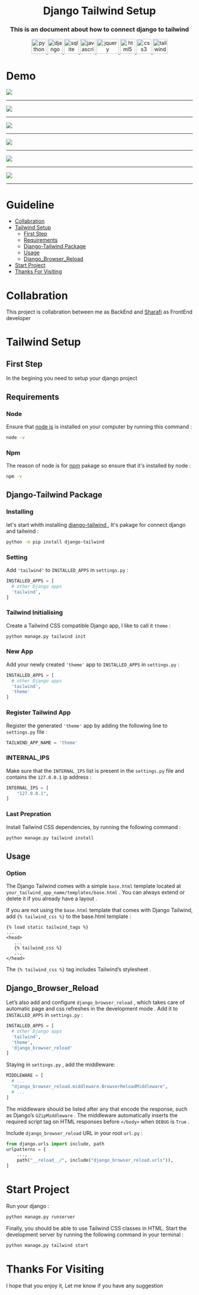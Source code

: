 <div align="center">
<h1 align="center">Django Tailwind Setup</h1>
<h3 align="center">This is an document about how to connect django to tailwind</h3>
</div>
<p align="center">
<a href="https://www.python.org" target="_blank"> <img src="https://raw.githubusercontent.com/devicons/devicon/master/icons/python/python-original.svg" alt="python" width="40" height="40"/> </a>
<a href="https://www.djangoproject.com/" target="_blank" rel="noreferrer"> <img src="https://cdn.worldvectorlogo.com/logos/django.svg" alt="django" width="40" height="40"/> </a>
<a href="https://www.sqlite.org/" target="_blank" rel="noreferrer"> <img src="https://www.vectorlogo.zone/logos/sqlite/sqlite-icon.svg" alt="sqlite" width="40" height="40"/> </a>
<a href="https://developer.mozilla.org/en-US/docs/Web/JavaScript" target="_blank" rel="noreferrer"> <img src="https://raw.githubusercontent.com/devicons/devicon/master/icons/javascript/javascript-original.svg" alt="javascript" width="40" height="40"/> </a>
<a href="https://jquery.com/" target="_blank" rel="noreferrer"> <img src="https://www.vectorlogo.zone/logos/jquery/jquery-vertical.svg" alt="jquery" width="60" height="40"/> </a>
<a href="https://www.w3.org/html/" target="_blank" rel="noreferrer"> <img src="https://raw.githubusercontent.com/devicons/devicon/master/icons/html5/html5-original-wordmark.svg" alt="html5" width="40" height="40"/> </a>
<a href="https://www.w3schools.com/css/" target="_blank" rel="noreferrer"> <img src="https://raw.githubusercontent.com/devicons/devicon/master/icons/css3/css3-original-wordmark.svg" alt="css3" width="40" height="40"/> </a>
<a href="https://tailwindcss.com/" target="_blank" rel="noreferrer"> <img src="https://www.vectorlogo.zone/logos/tailwindcss/tailwindcss-icon.svg" alt="tailwind" width="40" height="40"/> </a>
</p>

# Demo

<img src='./Documents/sign-up.png'>
<hr>
<img src='./Documents/profile.png'>
<hr>
<img src='./Documents/home.png'>
<hr>
<img src='./Documents/shop.png'>
<hr>
<img src='./Documents/cart.png'>
<hr>
<img src='./Documents/payment.png'>
<hr>

# Guideline
- [Collabration](#collabration)
- [Tailwind Setup](#tailwind-setup)
    - [First Step](#first-step)
    - [Requirements](#requirements)
    - [Django-Tailwind Package](#django-tailwind-package)
    - [Usage](#usage)
    - [Django_Browser_Reload](#django_browser_reload)
- [Start Project](#start-project)
- [Thanks For Visiting](#thanks-for-visiting)


# Collabration
This project is collabration between me as BackEnd and <a href='https://github.com/Amir-Sharafi-86'>Sharafi</a> as FrontEnd developer

# Tailwind Setup

## First Step
In the begining you need to setup your django project

## Requirements

### Node
Ensure that <a href='https://nodejs.org/en'>node js</a> is installed on your computer by running this command :
```bash
node -v
```

### Npm
The reason of node is for <a href='https://www.npmjs.com/'>npm</a> pakage so ensure that it's installed by node :
```bash
npm -v
```

## Django-Tailwind Package

### Installing
let's start whith installing  <a href='https://django-tailwind.readthedocs.io/en/latest/installation.html'>django-tailwind
</a>, It's pakage for connect django and tailwind :

```bash
python -m pip install django-tailwind
```

### Setting
Add `'tailwind'` to `INSTALLED_APPS` in `settings.py` :
```python
INSTALLED_APPS = [
  # other Django apps
  'tailwind',
]
```
### Tailwind Initialising
Create a Tailwind CSS compatible Django app, I like to call it `theme` :
```bash
python manage.py tailwind init
```

### New App
Add your newly created `'theme'` app to `INSTALLED_APPS` in `settings.py` :
```python
INSTALLED_APPS = [
  # other Django apps
  'tailwind',
  'theme'
]
```

### Register Tailwind App
Register the generated `'theme'` app by adding the following line to `settings.py` file :
```python
TAILWIND_APP_NAME = 'theme'
```

### INTERNAL_IPS
Make sure that the `INTERNAL_IPS` list is present in the `settings.py` file and contains the `127.0.0.1` ip address :
```python
INTERNAL_IPS = [
    "127.0.0.1",
]
```

### Last Prepration
Install Tailwind CSS dependencies, by running the following command :
```bash
python manage.py tailwind install
```

## Usage

### Option
The Django Tailwind comes with a simple `base.html` template located at `your_tailwind_app_name/templates/base.html` . You can always extend or delete it if you already have a layout .

If you are not using the `base.html` template that comes with Django Tailwind, add `{% tailwind_css %}` to the base.html template :
```django
{% load static tailwind_tags %}
...
<head>
   ...
   {% tailwind_css %}
   ...
</head>
```
The `{% tailwind_css %}` tag includes Tailwind’s stylesheet .

## Django_Browser_Reload
Let’s also add and configure `django_browser_reload` , which takes care of automatic page and css refreshes in the development mode . Add it to `INSTALLED_APPS` in `settings.py` :
```python
INSTALLED_APPS = [
  # other Django apps
  'tailwind',
  'theme',
  'django_browser_reload'
]
```
Staying in `settings.py` , add the middleware:
```python
MIDDLEWARE = [
  # ...
  "django_browser_reload.middleware.BrowserReloadMiddleware",
  # ...
]
```

The middleware should be listed after any that encode the response, such as Django’s `GZipMiddleware` . The middleware automatically inserts the required script tag on HTML responses before `</body>` when `DEBUG` is `True` .

Include `django_browser_reload` URL in your root `url.py` :
```python
from django.urls import include, path
urlpatterns = [
    ...,
    path("__reload__/", include("django_browser_reload.urls")),
]
```

# Start Project
Run your django :
```bash
python manage.py runserver
```

Finally, you should be able to use Tailwind CSS classes in HTML. Start the development server by running the following command in your terminal :
```bash
python manage.py tailwind start
```

# Thanks For Visiting
I hope that you enjoy it, Let me know if you have any suggestion